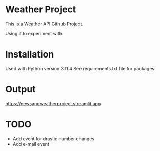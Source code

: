 # Weather Project

This is a Weather API Github Project.

Using it to experiment with.

# Installation
Used with Python version 3.11.4
See requirements.txt file for packages.

# Output
https://newsandweatherproject.streamlit.app

# TODO
- Add event for drastic number changes
- Add e-mail event
